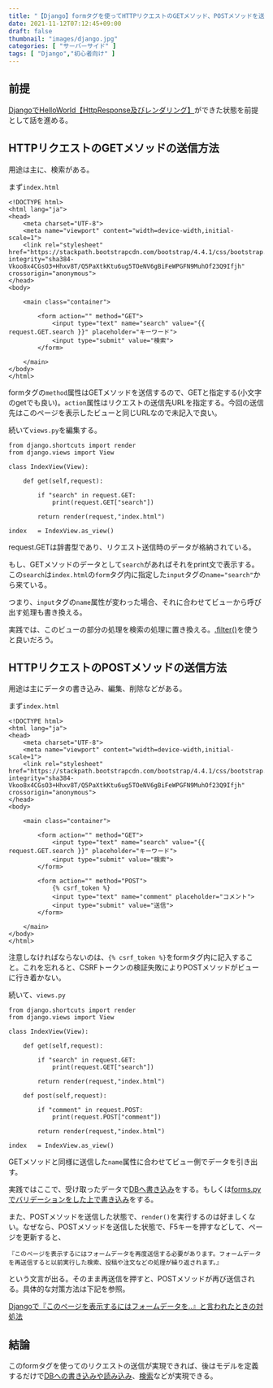 ```yaml
---
title: "【Django】formタグを使ってHTTPリクエストのGETメソッド、POSTメソッドを送信する"
date: 2021-11-12T07:12:45+09:00
draft: false
thumbnail: "images/django.jpg"
categories: [ "サーバーサイド" ]
tags: [ "Django","初心者向け" ]
---
```


## 前提

[DjangoでHelloWorld【HttpResponse及びレンダリング】](/post/startup-django-helloworld/)ができた状態を前提として話を進める。


## HTTPリクエストのGETメソッドの送信方法

用途は主に、検索がある。

まず`index.html`

    <!DOCTYPE html>
    <html lang="ja">
    <head>
    	<meta charset="UTF-8">
        <meta name="viewport" content="width=device-width,initial-scale=1">
        <link rel="stylesheet" href="https://stackpath.bootstrapcdn.com/bootstrap/4.4.1/css/bootstrap.min.css" integrity="sha384-Vkoo8x4CGsO3+Hhxv8T/Q5PaXtkKtu6ug5TOeNV6gBiFeWPGFN9MuhOf23Q9Ifjh" crossorigin="anonymous">
    </head>
    <body>
    
        <main class="container">
    
            <form action="" method="GET">
                <input type="text" name="search" value="{{ request.GET.search }}" placeholder="キーワード"> 
                <input type="submit" value="検索">
            </form>
    
        </main>
    </body>
    </html>

formタグの`method`属性はGETメソッドを送信するので、GETと指定する(小文字のgetでも良い)。`action`属性はリクエストの送信先URLを指定する。今回の送信先はこのページを表示したビューと同じURLなので未記入で良い。

続いて`views.py`を編集する。

    from django.shortcuts import render
    from django.views import View
    
    class IndexView(View):
    
        def get(self,request):

            if "search" in request.GET:
                print(request.GET["search"])

            return render(request,"index.html")
    
    index   = IndexView.as_view()

request.GETは辞書型であり、リクエスト送信時のデータが格納されている。

もし、GETメソッドのデータとして`search`があればそれをprint文で表示する。この`search`は`index.html`の`form`タグ内に指定した`input`タグの`name="search"`から来ている。

つまり、`input`タグの`name`属性が変わった場合、それに合わせてビューから呼び出す処理も書き換える。

実践では、このビューの部分の処理を検索の処理に置き換える。[.filter()](/post/django-or-and-search/)を使うと良いだろう。


## HTTPリクエストのPOSTメソッドの送信方法

用途は主にデータの書き込み、編集、削除などがある。

まず`index.html`

    <!DOCTYPE html>
    <html lang="ja">
    <head>
    	<meta charset="UTF-8">
        <meta name="viewport" content="width=device-width,initial-scale=1">
        <link rel="stylesheet" href="https://stackpath.bootstrapcdn.com/bootstrap/4.4.1/css/bootstrap.min.css" integrity="sha384-Vkoo8x4CGsO3+Hhxv8T/Q5PaXtkKtu6ug5TOeNV6gBiFeWPGFN9MuhOf23Q9Ifjh" crossorigin="anonymous">
    </head>
    <body>
    
        <main class="container">
    
            <form action="" method="GET">
                <input type="text" name="search" value="{{ request.GET.search }}" placeholder="キーワード"> 
                <input type="submit" value="検索">
            </form>
    
            <form action="" method="POST">
                {% csrf_token %}
                <input type="text" name="comment" placeholder="コメント">
                <input type="submit" value="送信">
            </form>
    
        </main>
    </body>
    </html>


注意しなければならないのは、`{% csrf_token %}`をformタグ内に記入すること。これを忘れると、CSRFトークンの検証失敗によりPOSTメソッドがビューに行き着かない。

続いて、`views.py`

    from django.shortcuts import render
    from django.views import View
    
    class IndexView(View):
    
        def get(self,request):

            if "search" in request.GET:
                print(request.GET["search"])

            return render(request,"index.html")

        def post(self,request):

            if "comment" in request.POST:
                print(request.POST["comment"])

            return render(request,"index.html")
    
    index   = IndexView.as_view()


GETメソッドと同様に送信した`name`属性に合わせてビュー側でデータを引き出す。

実践ではここで、受け取ったデータで[DBへ書き込み](/post/startup-django/)をする。もしくは[forms.pyでバリデーションをした上で書き込み](/post/django-forms-validate/)をする。

また、POSTメソッドを送信した状態で、`render()`を実行するのは好ましくない。なぜなら、POSTメソッドを送信した状態で、F5キーを押すなどして、ページを更新すると、

    『このページを表示するにはフォームデータを再度送信する必要があります。フォームデータを再送信すると以前実行した検索、投稿や注文などの処理が繰り返されます。』

という文言が出る。そのまま再送信を押すと、POSTメソッドが再び送信される。具体的な対策方法は下記を参照。

[Djangoで『このページを表示するにはフォームデータを..』と言われたときの対処法](Djangoで『このページを表示するにはフォームデータを..』と言われたときの対処法)

## 結論

このformタグを使ってのリクエストの送信が実現できれば、後はモデルを定義するだけで[DBへの書き込みや読み込み](/post/startup-django/)、[検索](/post/django-or-and-search/)などが実現できる。


